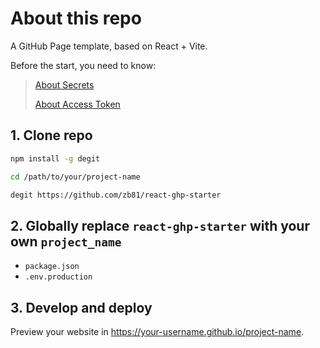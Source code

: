 # About this repo

A GitHub Page template, based on React + Vite.

Before the start, you need to know:

> [About Secrets](https://docs.github.com/en/actions/security-guides/encrypted-secrets#about-encrypted-secrets)
>
> [About Access Token](https://docs.github.com/en/authentication/keeping-your-account-and-data-secure/creating-a-personal-access-token#about-personal-access-tokens)

## 1. Clone repo

```bash
npm install -g degit

cd /path/to/your/project-name

degit https://github.com/zb81/react-ghp-starter
```

## 2. Globally replace `react-ghp-starter` with your own `project_name`

- `package.json`
- `.env.production`

## 3. Develop and deploy

Preview your website in https://your-username.github.io/project-name.
